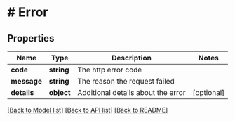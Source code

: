 # # Error

## Properties

Name | Type | Description | Notes
------------ | ------------- | ------------- | -------------
**code** | **string** | The http error code |
**message** | **string** | The reason the request failed |
**details** | **object** | Additional details about the error | [optional]

[[Back to Model list]](../../README.md#models) [[Back to API list]](../../README.md#endpoints) [[Back to README]](../../README.md)
